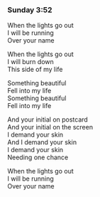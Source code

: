 ### Sunday 3:52

When the lights go out  
I will be running  
Over your name

When the lights go out  
I will burn down  
This side of my life

Something beautiful  
Fell into my life  
Something beautiful  
Fell into my life

And your initial on postcard  
And your initial on the screen  
I demand your skin  
And I demand your skin  
I demand your skin  
Needing one chance

When the lights go out  
I will be running  
Over your name